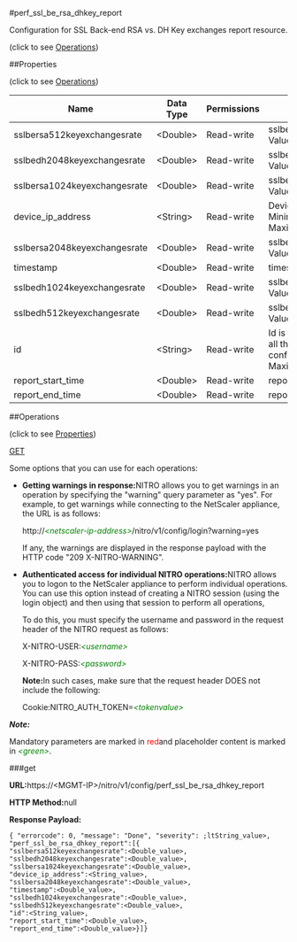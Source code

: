 #perf_ssl_be_rsa_dhkey_report



Configuration for SSL Back-end RSA vs. DH Key exchanges report resource.

<span>(click to see [Operations](#operations))</span>



##Properties 

<span>(click to see [Operations](#operations))</span>





<table><thead><tr><th>Name</th><th>Data Type</th><th>Permissions</th><th>Description</th></tr></thead><tbody><tr><td>sslbersa512keyexchangesrate</td><td>&lt;Double></td><td>Read-write</td><td>sslbersa512keyexchangesrate Value.</td></tr><tr><td>sslbedh2048keyexchangesrate</td><td>&lt;Double></td><td>Read-write</td><td>sslbedh2048keyexchangesrate Value .</td></tr><tr><td>sslbersa1024keyexchangesrate</td><td>&lt;Double></td><td>Read-write</td><td>sslbersa1024keyexchangesrate Value .</td></tr><tr><td>device_ip_address</td><td>&lt;String></td><td>Read-write</td><td>Device IP Address.<br>Minimum length = 1<br>Maximum length = 64</td></tr><tr><td>sslbersa2048keyexchangesrate</td><td>&lt;Double></td><td>Read-write</td><td>sslbersa2048keyexchangesrate Value .</td></tr><tr><td>timestamp</td><td>&lt;Double></td><td>Read-write</td><td>timestamp in milliseconds.</td></tr><tr><td>sslbedh1024keyexchangesrate</td><td>&lt;Double></td><td>Read-write</td><td>sslbedh1024keyexchangesrate Value .</td></tr><tr><td>sslbedh512keyexchangesrate</td><td>&lt;Double></td><td>Read-write</td><td>sslbedh512keyexchangesrate Value .</td></tr><tr><td>id</td><td>&lt;String></td><td>Read-write</td><td>Id is system generated key for all the entries in this perf table configuration.<br>Maximum length = 256</td></tr><tr><td>report_start_time</td><td>&lt;Double></td><td>Read-write</td><td>report_start_time in seconds.</td></tr><tr><td>report_end_time</td><td>&lt;Double></td><td>Read-write</td><td>report_end_time in seconds.</td></tr></tbody></table>

##Operations 

<span>(click to see [Properties](#properties))</span>





[GET](#get)





Some options that you can use for each operations:

<ul><li><p><b>Getting warnings in response:</b>NITRO allows you to get warnings in an operation by specifying the "warning" query parameter as "yes". For example, to get warnings while connecting to the NetScaler appliance, the URL is as follows:</p><p>http://<span style="color:green;font-style:italic;">&lt;netscaler-ip-address&gt;</span>/nitro/v1/config/login?warning=yes</p><p>If any, the warnings are displayed in the response payload with the HTTP code "209 X-NITRO-WARNING".</p></li><li><p><b>Authenticated access for individual NITRO operations:</b>NITRO allows you to logon to the NetScaler appliance to perform individual operations. You can use this option instead of creating a NITRO session (using the login object) and then using that session to perform all operations,</p><p>To do this, you must specify the username and password in the request header of the NITRO request as follows:</p><p>X-NITRO-USER:<span style="color:green;font-style:italic;">&lt;username&gt;</span></p><p>X-NITRO-PASS:<span style="color:green;font-style:italic;">&lt;password&gt;</span></p><p><b>Note:</b>In such cases, make sure that the request header DOES not include the following:</p><p>Cookie:NITRO_AUTH_TOKEN=<span style="color:green;font-style:italic;">&lt;tokenvalue&gt;</span></p></li></ul>







***Note:*** 

Mandatory parameters are marked in <span style="color:#FF0000;">red</span>and placeholder content is marked in <span style="color:green;font-style:italic">&lt;green&gt;</span>.



###get







<b>URL:</b>https://&lt;MGMT-IP&gt;/nitro/v1/config/perf_ssl_be_rsa_dhkey_report

<b>HTTP Method:</b>null

<b>Response Payload: </b>
```
{ "errorcode": 0, "message": "Done", "severity": ;ltString_value>, "perf_ssl_be_rsa_dhkey_report":[{
"sslbersa512keyexchangesrate":<Double_value>,
"sslbedh2048keyexchangesrate":<Double_value>,
"sslbersa1024keyexchangesrate":<Double_value>,
"device_ip_address":<String_value>,
"sslbersa2048keyexchangesrate":<Double_value>,
"timestamp":<Double_value>,
"sslbedh1024keyexchangesrate":<Double_value>,
"sslbedh512keyexchangesrate":<Double_value>,
"id":<String_value>,
"report_start_time":<Double_value>,
"report_end_time":<Double_value>}]}
```







